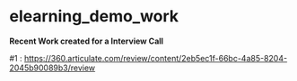 # elearning_demo_work

**Recent Work created for a Interview Call**  

#1 : https://360.articulate.com/review/content/2eb5ec1f-66bc-4a85-8204-2045b90089b3/review

